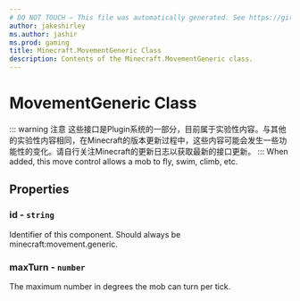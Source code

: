 ```yaml
---
# DO NOT TOUCH — This file was automatically generated. See https://github.com/Mojang/MinecraftScriptingApiDocsGenerator to modify descriptions, examples, etc.
author: jakeshirley
ms.author: jashir
ms.prod: gaming
title: Minecraft.MovementGeneric Class
description: Contents of the Minecraft.MovementGeneric class.
---
```

# MovementGeneric Class
::: warning 注意
这些接口是Plugin系统的一部分，目前属于实验性内容。与其他的实验性内容相同，在Minecraft的版本更新过程中，这些内容可能会发生一些功能性的变化。请自行关注Minecraft的更新日志以获取最新的接口更新。
:::
When added, this move control allows a mob to fly, swim, climb, etc.

## Properties
### **id** - `string`
Identifier of this component. Should always be minecraft:movement.generic.


### **maxTurn** - `number`
The maximum number in degrees the mob can turn per tick.



